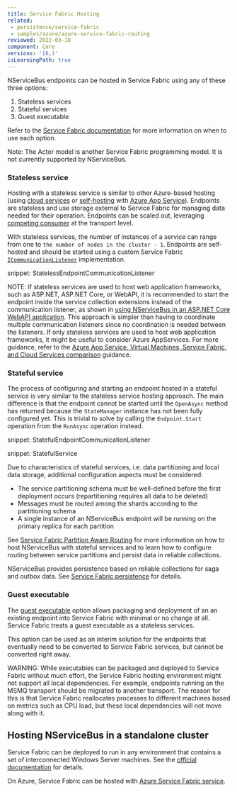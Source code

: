 ```yaml
---
title: Service Fabric Hosting
related:
 - persistence/service-fabric
 - samples/azure/azure-service-fabric-routing
reviewed: 2022-03-18
component: Core
versions: '[6,)'
isLearningPath: true
---
```


NServiceBus endpoints can be hosted in Service Fabric using any of these three options:

1. Stateless services
1. Stateful services
1. Guest executable

Refer to the [Service Fabric documentation](https://docs.microsoft.com/en-us/azure/service-fabric/service-fabric-overview) for more information on when to use each option.

Note: The Actor model is another Service Fabric programming model. It is not currently supported by NServiceBus.

### Stateless service

Hosting with a stateless service is similar to other Azure-based hosting (using [cloud services](/nservicebus/hosting/cloud-services-host) or [self-hosting](/nservicebus/hosting/#self-hosting) with [Azure App Service](https://docs.microsoft.com/en-us/azure/app-service/)). Endpoints are stateless and use storage external to Service Fabric for managing data needed for their operation. Endpoints can be scaled out, leveraging [competing consumer](/nservicebus/architecture/scaling.md#scaling-out-to-multiple-nodes-competing-consumers) at the transport level.

With stateless services, the number of instances of a service can range from one to `the number of nodes in the cluster - 1`. Endpoints are self-hosted and should be started using a custom Service Fabric [`ICommunicationListener`](https://docs.microsoft.com/en-us/azure/service-fabric/service-fabric-reliable-services-communication) implementation.

snippet: StatelessEndpointCommunicationListener

NOTE: If stateless services are used to host web application frameworks, such as ASP.NET, ASP.NET Core, or WebAPI, it is recommended to start the endpoint inside the service collection extensions instead of the communication listener, as shown in [using NServiceBus in an ASP.NET Core WebAPI application](/samples/web/send-from-aspnetcore-webapi/). This approach is simpler than having to coordinate multiple communication listeners since no coordination is needed between the listeners. If only stateless services are used to host web application frameworks, it might be useful to consider Azure AppServices. For more guidance, refer to the [Azure App Service, Virtual Machines, Service Fabric, and Cloud Services comparison](https://docs.microsoft.com/en-us/azure/app-service/choose-web-site-cloud-service-vm) guidance.

### Stateful service

The process of configuring and starting an endpoint hosted in a stateful service is very similar to the stateless service hosting approach. The main difference is that the endpoint cannot be started until the `OpenAsync` method has returned because the `StateManager` instance has not been fully configured yet. This is trivial to solve by calling the `Endpoint.Start` operation from the `RunAsync` operation instead.

snippet: StatefulEndpointCommunicationListener

snippet: StatefulService

Due to characteristics of stateful services, i.e. data partitioning and local data storage, additional configuration aspects must be considered:

- The service partitioning schema must be well-defined before the first deployment occurs (repartitioning requires all data to be deleted)
- Messages must be routed among the shards according to the partitioning schema
- A single instance of an NServiceBus endpoint will be running on the primary replica for each partition

See [Service Fabric Partition Aware Routing](/samples/azure/azure-service-fabric-routing) for more information on how to host NServiceBus with stateful services and to learn how to configure routing between service partitions and persist data in reliable collections.

NServiceBus provides persistence based on reliable collections for saga and outbox data. See [Service Fabric persistence](/persistence/service-fabric) for details.


### Guest executable

The [guest executable](https://docs.microsoft.com/en-us/azure/service-fabric/service-fabric-deploy-existing-app) option allows packaging and deployment of an an existing endpoint into Service Fabric with minimal or no change at all. Service Fabric treats a guest executable as a stateless services.

This option can be used as an interim solution for the endpoints that eventually need to be converted to Service Fabric services, but cannot be converted right away.

WARNING: While executables can be packaged and deployed to Service Fabric without much effort, the Service Fabric hosting environment might not support all local dependencies. For example, endpoints running on the MSMQ transport should be migrated to another transport. The reason for this is that Service Fabric reallocates processes to different machines based on metrics such as CPU load, but these local dependencies will not move along with it.


## Hosting NServiceBus in a standalone cluster

Service Fabric can be deployed to run in any environment that contains a set of interconnected Windows Server machines. See the [official documentation](https://docs.microsoft.com/en-us/azure/service-fabric/service-fabric-cluster-creation-for-windows-server) for details.

On Azure, Service Fabric can be hosted with [Azure Service Fabric service](https://azure.microsoft.com/en-us/services/service-fabric/).
